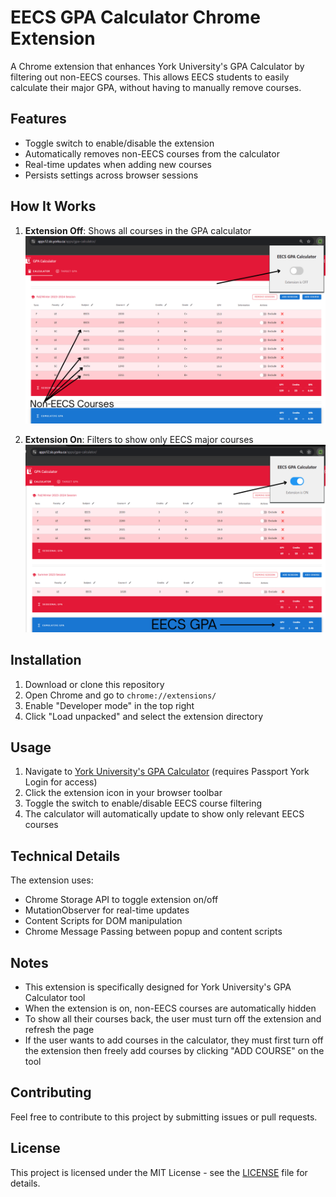 # EECS GPA Calculator Chrome Extension

A Chrome extension that enhances York University's GPA Calculator by filtering out non-EECS courses. This allows EECS students to easily calculate their major GPA, without having to manually remove courses.

## Features

- Toggle switch to enable/disable the extension
- Automatically removes non-EECS courses from the calculator
- Real-time updates when adding new courses
- Persists settings across browser sessions

## How It Works

1. **Extension Off**: Shows all courses in the GPA calculator
   ![Extension Off](images/ext-off.png)

2. **Extension On**: Filters to show only EECS major courses
   ![Extension On](images/ext-on.png)

## Installation

1. Download or clone this repository
2. Open Chrome and go to `chrome://extensions/`
3. Enable "Developer mode" in the top right
4. Click "Load unpacked" and select the extension directory

## Usage

1. Navigate to [York University's GPA Calculator](https://apps12.sis.yorku.ca/apps/gpa-calculator/) (requires Passport York Login for access)
2. Click the extension icon in your browser toolbar
3. Toggle the switch to enable/disable EECS course filtering
4. The calculator will automatically update to show only relevant EECS courses

## Technical Details

The extension uses:
- Chrome Storage API to toggle extension on/off
- MutationObserver for real-time updates
- Content Scripts for DOM manipulation
- Chrome Message Passing between popup and content scripts

## Notes

- This extension is specifically designed for York University's GPA Calculator tool
- When the extension is on, non-EECS courses are automatically hidden
- To show all their courses back, the user must turn off the extension and refresh the page
- If the user wants to add courses in the calculator, they must first turn off the extension then freely add courses by clicking "ADD COURSE" on the tool

## Contributing

Feel free to contribute to this project by submitting issues or pull requests.

## License

This project is licensed under the MIT License - see the [LICENSE](LICENSE) file for details.
